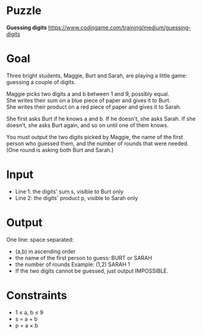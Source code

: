 # Puzzle
**Guessing digits** https://www.codingame.com/training/medium/guessing-digits

# Goal
Three bright students, Maggie, Burt and Sarah, are playing a little game: guessing a couple of digits.

Maggie picks two digits a and b between 1 and 9, possibly equal.  
She writes their sum on a blue piece of paper and gives it to Burt.  
She writes their product on a red piece of paper and gives it to Sarah.  

She first asks Burt if he knows a and b. If he doesn't, she asks Sarah. If she doesn't, she asks Burt again, and so on until one of them knows.

You must output the two digits picked by Maggie, the name of the first person who guessed them, and the number of rounds that were needed. (One round is asking both Burt and Sarah.)

# Input
* Line 1: the digits' sum s, visible to Burt only
* Line 2: the digits' product p, visible to Sarah only

# Output
One line: space separated:
* (a,b) in ascending order
* the name of the first person to guess: BURT or SARAH
* the number of rounds Example: (1,2) SARAH 1
* If the two digits cannot be guessed, just output IMPOSSIBLE.

# Constraints
* 1 ≤ a, b ≤ 9
* s = a + b
* p = a × b
